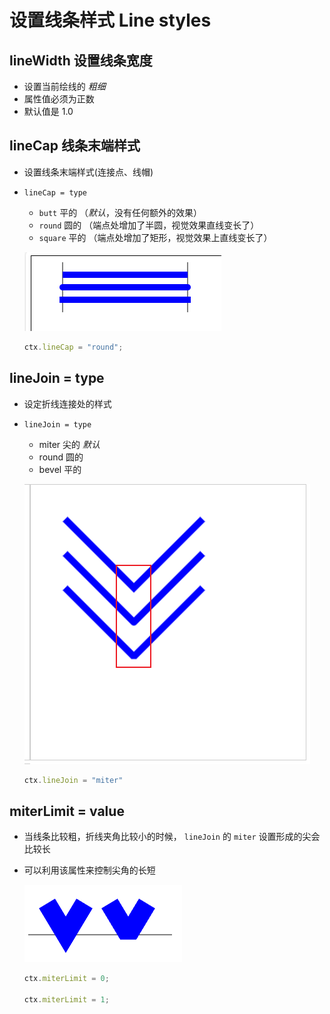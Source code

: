 # 设置线条样式 Line styles

## lineWidth 设置线条宽度

+ 设置当前绘线的 *粗细*
+ 属性值必须为正数
+ 默认值是 1.0

## lineCap 线条末端样式

+ 设置线条末端样式(连接点、线帽)

+ `lineCap = type`

  + `butt` 平的 （*默认*，没有任何额外的效果）
  + `round` 圆的 （端点处增加了半圆，视觉效果直线变长了）
  + `square` 平的 （端点处增加了矩形，视觉效果上直线变长了）

  ![lineCap](./../images/lineCap.png)

  ```js
  ctx.lineCap = "round";
  ```

## lineJoin = type

+ 设定折线连接处的样式

+ `lineJoin = type`

  + miter 尖的 *默认*
  + round 圆的
  + bevel 平的

  ![lineJoin](../images/lineJoin.png)

  ```js
  ctx.lineJoin = "miter"
  ```

## miterLimit = value

+ 当线条比较粗，折线夹角比较小的时候， `lineJoin` 的 `miter` 设置形成的尖会比较长
+ 可以利用该属性来控制尖角的长短

  ![miterLimit](./../images/miterLimit.png)

  ```js
  ctx.miterLimit = 0;

  ctx.miterLimit = 1;
  ```
